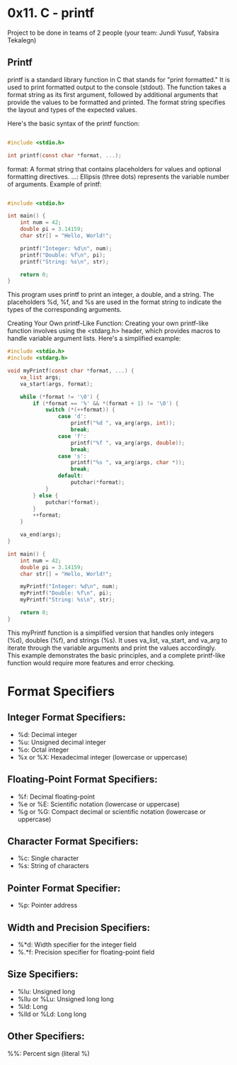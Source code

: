 # 0x11. C - printf

Project to be done in teams of 2 people (your team: Jundi Yusuf, Yabsira Tekalegn)

## Printf

printf is a standard library function in C that stands for "print formatted." It is used to print formatted output to the console (stdout). The function takes a format string as its first argument, followed by additional arguments that provide the values to be formatted and printed. The format string specifies the layout and types of the expected values.

Here's the basic syntax of the printf function:

```c

#include <stdio.h>

int printf(const char *format, ...);
```
format: A format string that contains placeholders for values and optional formatting directives.
...: Ellipsis (three dots) represents the variable number of arguments.
Example of printf:

```c

#include <stdio.h>

int main() {
    int num = 42;
    double pi = 3.14159;
    char str[] = "Hello, World!";

    printf("Integer: %d\n", num);
    printf("Double: %f\n", pi);
    printf("String: %s\n", str);

    return 0;
}
```
This program uses printf to print an integer, a double, and a string. The placeholders %d, %f, and %s are used in the format string to indicate the types of the corresponding arguments.

Creating Your Own printf-Like Function:
Creating your own printf-like function involves using the <stdarg.h> header, which provides macros to handle variable argument lists. Here's a simplified example:

```c
#include <stdio.h>
#include <stdarg.h>

void myPrintf(const char *format, ...) {
    va_list args;
    va_start(args, format);

    while (*format != '\0') {
        if (*format == '%' && *(format + 1) != '\0') {
            switch (*(++format)) {
                case 'd':
                    printf("%d ", va_arg(args, int));
                    break;
                case 'f':
                    printf("%f ", va_arg(args, double));
                    break;
                case 's':
                    printf("%s ", va_arg(args, char *));
                    break;
                default:
                    putchar(*format);
            }
        } else {
            putchar(*format);
        }
        ++format;
    }

    va_end(args);
}

int main() {
    int num = 42;
    double pi = 3.14159;
    char str[] = "Hello, World!";

    myPrintf("Integer: %d\n", num);
    myPrintf("Double: %f\n", pi);
    myPrintf("String: %s\n", str);

    return 0;
}
```
This myPrintf function is a simplified version that handles only integers (%d), doubles (%f), and strings (%s). It uses va_list, va_start, and va_arg to iterate through the variable arguments and print the values accordingly. This example demonstrates the basic principles, and a complete printf-like function would require more features and error checking.

# Format Specifiers

## Integer Format Specifiers:

* %d: Decimal integer
* %u: Unsigned decimal integer
* %o: Octal integer
* %x or %X: Hexadecimal integer (lowercase or uppercase)

## Floating-Point Format Specifiers:

* %f: Decimal floating-point
* %e or %E: Scientific notation (lowercase or uppercase)
* %g or %G: Compact decimal or scientific notation (lowercase or uppercase)

## Character Format Specifiers:

* %c: Single character
* %s: String of characters

## Pointer Format Specifier:

* %p: Pointer address

## Width and Precision Specifiers:

* %*d: Width specifier for the integer field
* %.*f: Precision specifier for floating-point field

## Size Specifiers:

* %lu: Unsigned long
* %llu or %Lu: Unsigned long long
* %ld: Long
* %lld or %Ld: Long long

## Other Specifiers:

%%: Percent sign (literal %)
